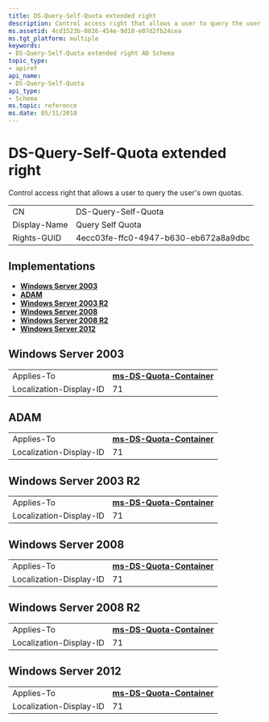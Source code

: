 ```yaml
---
title: DS-Query-Self-Quota extended right
description: Control access right that allows a user to query the user's own quotas.
ms.assetid: 4cd1523b-8026-454e-9d10-e07d2fb24cea
ms.tgt_platform: multiple
keywords:
- DS-Query-Self-Quota extended right AD Schema
topic_type:
- apiref
api_name:
- DS-Query-Self-Quota
api_type:
- Schema
ms.topic: reference
ms.date: 05/31/2018
---
```


# DS-Query-Self-Quota extended right

Control access right that allows a user to query the user's own quotas.



|              |                                      |
|--------------|--------------------------------------|
| CN           | DS-Query-Self-Quota                  |
| Display-Name | Query Self Quota                     |
| Rights-GUID  | 4ecc03fe-ffc0-4947-b630-eb672a8a9dbc |



## Implementations

-   [**Windows Server 2003**](#windows-server-2003)
-   [**ADAM**](#adam)
-   [**Windows Server 2003 R2**](#windows-server-2003-r2)
-   [**Windows Server 2008**](#windows-server-2008)
-   [**Windows Server 2008 R2**](#windows-server-2008-r2)
-   [**Windows Server 2012**](#windows-server-2012)

## Windows Server 2003



|                         |                                                                   |
|-------------------------|-------------------------------------------------------------------|
| Applies-To              | [**ms-DS-Quota-Container**](c-msds-quotacontainer.md)<br/> |
| Localization-Display-ID | 71                                                                |



## ADAM



|                         |                                                                   |
|-------------------------|-------------------------------------------------------------------|
| Applies-To              | [**ms-DS-Quota-Container**](c-msds-quotacontainer.md)<br/> |
| Localization-Display-ID | 71                                                                |



## Windows Server 2003 R2



|                         |                                                                   |
|-------------------------|-------------------------------------------------------------------|
| Applies-To              | [**ms-DS-Quota-Container**](c-msds-quotacontainer.md)<br/> |
| Localization-Display-ID | 71                                                                |



## Windows Server 2008



|                         |                                                                   |
|-------------------------|-------------------------------------------------------------------|
| Applies-To              | [**ms-DS-Quota-Container**](c-msds-quotacontainer.md)<br/> |
| Localization-Display-ID | 71                                                                |



## Windows Server 2008 R2



|                         |                                                                   |
|-------------------------|-------------------------------------------------------------------|
| Applies-To              | [**ms-DS-Quota-Container**](c-msds-quotacontainer.md)<br/> |
| Localization-Display-ID | 71                                                                |



## Windows Server 2012



|                         |                                                                   |
|-------------------------|-------------------------------------------------------------------|
| Applies-To              | [**ms-DS-Quota-Container**](c-msds-quotacontainer.md)<br/> |
| Localization-Display-ID | 71                                                                |



 

 





